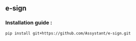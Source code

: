 ## e-sign

### Installation guide :
```
pip install git+https://github.com/Assystant/e-sign.git
```
